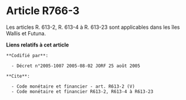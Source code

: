 # Article R766-3

Les articles R. 613-2, R. 613-4 à R. 613-23 sont applicables dans les îles Wallis et Futuna.

**Liens relatifs à cet article**

	**Codifié par**:

	  - Décret n°2005-1007 2005-08-02 JORF 25 août 2005

	**Cite**:

	  - Code monétaire et financier - art. R613-2 (V)
	  - Code monétaire et financier R613-2, R613-4 à R613-23
